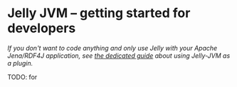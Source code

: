 # Jelly JVM – getting started for developers

*If you don't want to code anything and only use Jelly with your Apache Jena/RDF4J application, see [the dedicated guide](getting-started-plugins.md) about using Jelly-JVM as a plugin.*

TODO: for 